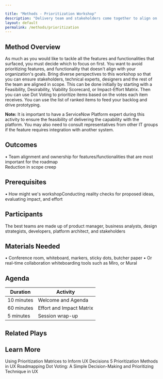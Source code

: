 ```yaml
---

title: "Methods - Prioritization Workshop"
description: "Delivery team and stakeholders come together to align on the rank order of features and functionalities desired for a solution."
layout: default
permalink: /methods/prioritization
---
```


## Method Overview
 As much as you would like to tackle all the features and functionalities that surfaced, you must decide which to focus on first. You want to avoid prioritizing features, and functionality that doesn't align with your organization's goals. Bring diverse perspectives to this workshop so that you can ensure stakeholders, technical experts, designers and the rest of the team are aligned in scope. This can be done initially by starting with a Feasibility, Desirability, Viability Scorecard, or Impact-Effort Matrix. Then you can use Dot Voting to prioritize items based on the votes each item receives. You can use the list of ranked items to feed your backlog and drive prototyping.


**Note:** It is important to have a ServiceNow Platform expert during this activity to ensure the feasibility of delivering the capability with the platform. You may also need to consult representatives from other IT groups if the feature requires integration with another system. 

## Outcomes
•	Team alignment and ownership for features/functionalities that are most important for the roadmap  
Reduction in scope creep

## Prerequisites
•	How might we's workshopConducting reality checks for proposed ideas, evaluating impact, and effort

## Participants
The best teams are made up of product manager, business analysts, design strategists, developers, platform architect, and stakeholders

## Materials Needed
•	Conference room, whiteboard, markers, sticky dots, butcher paper
•	Or real-time collaboration whiteboarding tools such as Miro, or Mural

## Agenda

|Duration|Activity|
|--------|--------|
|10 minutes|Welcome and Agenda|
|60 minutes|Effort and Impact Matrix|
|5 minutes|	Session wrap-up|

## Related Plays

## Learn More
Using Prioritization Matrices to Inform UX Decisions
5 Prioritization Methods in UX Roadmapping
Dot Voting: A Simple Decision-Making and Prioritizing Technique in UX

